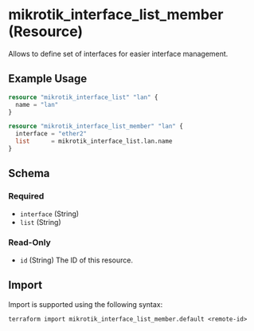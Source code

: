 # mikrotik_interface_list_member (Resource)
Allows to define set of interfaces for easier interface management.

## Example Usage
```terraform
resource "mikrotik_interface_list" "lan" {
  name = "lan"
}

resource "mikrotik_interface_list_member" "lan" {
  interface = "ether2"
  list      = mikrotik_interface_list.lan.name
}
```

<!-- schema generated by tfplugindocs -->
## Schema

### Required

- `interface` (String)
- `list` (String)

### Read-Only

- `id` (String) The ID of this resource.

## Import
Import is supported using the following syntax:
```shell
terraform import mikrotik_interface_list_member.default <remote-id>
```
